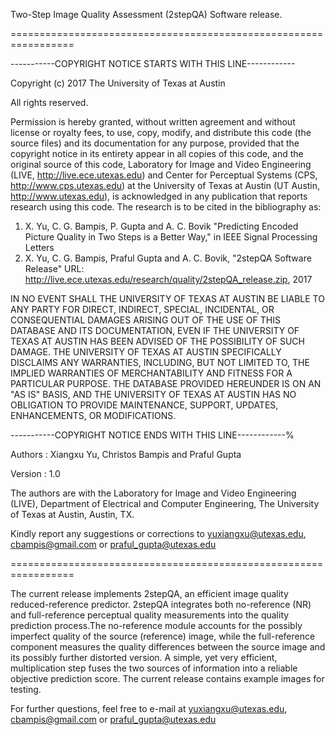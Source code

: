 Two-Step Image Quality Assessment (2stepQA) Software release.

=================================================================

-----------COPYRIGHT NOTICE STARTS WITH THIS LINE------------

Copyright (c) 2017 The University of Texas at Austin

All rights reserved.

Permission is hereby granted, without written agreement and without license or royalty fees, to use, copy, modify, and distribute this code (the source files) and its documentation for any purpose, provided that the copyright notice in its entirety appear in all copies of this code, and the original source of this code, Laboratory for Image and Video Engineering (LIVE, http://live.ece.utexas.edu) and Center for Perceptual Systems (CPS, http://www.cps.utexas.edu) at the University of Texas at Austin (UT Austin, http://www.utexas.edu), is acknowledged in any publication that reports research using this code. The research is to be cited in the bibliography as:

1)  X. Yu, C. G. Bampis, P. Gupta and A. C. Bovik "Predicting Encoded Picture Quality in Two Steps is a Better Way," in IEEE Signal Processing Letters
2)  X. Yu, C. G. Bampis, Praful Gupta and A. C. Bovik, "2stepQA Software Release" 
URL: http://live.ece.utexas.edu/research/quality/2stepQA_release.zip, 2017

IN NO EVENT SHALL THE UNIVERSITY OF TEXAS AT AUSTIN BE LIABLE TO ANY PARTY FOR DIRECT, INDIRECT, SPECIAL, INCIDENTAL, OR CONSEQUENTIAL DAMAGES ARISING OUT OF THE USE OF THIS DATABASE AND ITS DOCUMENTATION, EVEN IF THE UNIVERSITY OF TEXAS AT AUSTIN HAS BEEN ADVISED OF THE POSSIBILITY OF SUCH DAMAGE. THE UNIVERSITY OF TEXAS AT AUSTIN SPECIFICALLY DISCLAIMS ANY WARRANTIES, INCLUDING, BUT NOT LIMITED TO, THE IMPLIED WARRANTIES OF MERCHANTABILITY AND FITNESS FOR A PARTICULAR PURPOSE. THE DATABASE PROVIDED HEREUNDER IS ON AN "AS IS" BASIS, AND THE UNIVERSITY OF TEXAS AT AUSTIN HAS NO OBLIGATION TO PROVIDE MAINTENANCE, SUPPORT, UPDATES, ENHANCEMENTS, OR MODIFICATIONS.

-----------COPYRIGHT NOTICE ENDS WITH THIS LINE------------%

Authors  : Xiangxu Yu, Christos Bampis and Praful Gupta

Version : 1.0

The authors are with the Laboratory for Image and Video Engineering (LIVE), Department of Electrical and Computer Engineering, The University of Texas at Austin, Austin, TX.

Kindly report any suggestions or corrections to yuxiangxu@utexas.edu, cbampis@gmail.com or praful_gupta@utexas.edu

=================================================================

The current release implements 2stepQA, an efficient image quality reduced-reference predictor. 2stepQA integrates both no-reference (NR) and full-reference perceptual quality measurements into the quality prediction process.The no-reference module accounts for the possibly imperfect quality of the source (reference) image, while the full-reference component measures the quality differences between the source image and its possibly further distorted version. A simple, yet very efficient, multiplication step fuses the two sources of information into a reliable objective prediction score.
The current release contains example images for testing.

For further questions, feel free to e-mail at yuxiangxu@utexas.edu, cbampis@gmail.com or praful_gupta@utexas.edu
